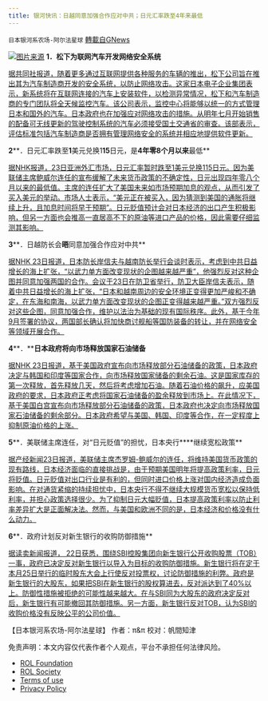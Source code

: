 ```yaml
---
title: 银河快讯：日越同意加强合作应对中共；日元汇率跌至4年来最低
---
```

`日本银河系农场-阿尔法星球` [轉載自GNews](https://gnews.org/zh-hans/1691560/)

![](https://assets.gnews.org/wp-content/uploads/2021/11/K10013358851_2111232123_2111232145_01_02.jpg)[图片来源](https://www3.nhk.or.jp/)
**1．松下为****联网****汽车开发网络安全系统**

[据共同社报道，随着更多通过互联网提供各种服务的车辆的推出，松下公司旨在推出其为汽车制造商开发的安全系统，以防止网络攻击。这家日本电子企业集团表示，新系统将在互联网连接的汽车上安装软件，以检测异常情况，松下和汽车制造商的专门团队将全天候监控汽车。该公司表示，监控中心将能够以统一的方式管理日本和国外的汽车。日本政府也在加强应对网络攻击的措施。从明年七月开始销售的配备可无线更新的驾驶控制系统的汽车必须接受国土交通省的审查。该部表示，评估标准包括汽车制造商是否拥有管理网络安全的系统并相应地提供软件更新。](https://english.kyodonews.net/news/2021/11/41bec2615cbb-panasonic-develops-cyber-security-system-for-internet-connected-cars.html)

**2****．日元汇率跌至****1****美元兑换1****15****日元，是****4年零8个月以来****最低**

[据NHK报道，23日亚洲外汇市场，日元汇率暂时跌至1美元兑换115日元。因为美联储主席鲍威尔连任的宣布缓解了未来货币政策的不确定性，日元出现四年零八个月以来的最低值。主席的连任扩大了美国未来如市场预期加息的观点，从而引发了买入美元的举动。市场人士表示，“美元正在被买入，因为猜测到美国的通胀将继续上升，且加息时间将早于预期”。日元贬值预计会对日本经济的出口产生积极影响，但另一方面也会推高一直居高不下的原油等进口产品的价格，因此需要仔细监测其影响。](https://www3.nhk.or.jp/news/html/20211123/k10013358311000.html)

**3****．日越防长会****晤****同意加强合作应对中共**

[据NHK 23日报道，日本防长岸信夫与越南防长举行会谈时表示，考虑到中共日益增长的海上扩张，“以武力单方面改变现状的企图越来越严重”，他强烈反对这种企图并同意加强两国的合作。会议于23日在防卫省举行，防卫大臣岸信夫表示，随着中共日益增长的海上扩张，“日本和越南周边的安全环境正变得更加严峻和不确定，在东海和南海，以武力单方面改变现状的企图正变得越来越严重。”双方强烈反对这些企图，同意加强合作，维护以法治为基础的现有国际秩序。此外，基于今年9月签署的协议，两国部长确认将加快商讨舰船等国防装备的转让，并在网络安全等领域开展合作。](https://www3.nhk.or.jp/news/html/20211123/k10013358851000.html)

**4****．****日本政府将向市场释放国家石油储备**

[据NHK 23日报道，基于美国政府宣布向市场释放部分石油储备的政策，日本政府决定与韩国和印度等国家合作，向市场释放国家储备的剩余石油。这是国家库存的第一次释放，首先释放几天，然后将考虑增加石油。随着石油价格的飙升，应美国政府的要求，日本政府正考虑将国家石油储备的盈余释放到市场上。在此情况下，基于美国白宫宣布向市场释放部分石油储备的政策，日本政府也决定向市场释放国家石油储备的剩余部分。日本政府希望与美国、韩国、印度等合作，在一定程度上抑制原油价格的上涨。](https://www3.nhk.or.jp/news/html/20211123/k10013358881000.html)

**5****．美联储主席连任，对“日元贬值”的担忧，日本央行****继续宽松政策**

[据产经新闻23日报道，美联储主席杰罗姆-鲍威尔的连任，将维持美国货币政策的现有路线，日本经济面临的直接挑战是，由于预期美国明年将提高政策利率，日元将贬值。日元贬值对出口行业是有利的，但同时进口价格上涨对国内经济造成负面影响。在对通货紧缩的持续担忧中，日本央行不得不继续大规模货币宽松以保持低利率，并担心政策选择很少。为了抑制日元大幅贬值，日本提高政策利率以防止利率差异扩大是正面解决法。然而，与美国和欧洲不同的是，日本经济和价格没有什么动力。](https://news.yahoo.co.jp/articles/8885ade6e06282db5b4e0a97bb3c319a4e1c8294)

**6****．政府计划反对新生银行的收购防御措施**

[据读卖新闻报道， 22日获悉，围绕SBI控股集团向新生银行公开收购股票（TOB）一事，政府已决定反对新生银行以导入为目标的收购防御措施。新生银行将在定于本月25日举行的临时股东大会上行使反对投票权，讨论防御措施的利弊。政府是新生银行的大股东，如果把SBI在新生银行的股权算进去，反对派达到了40%以上。防御性措施被拒绝的可能性越来越大。在与SBI同为大股东的政府决定反对后，新生银行有可能撤回其防御措施。另一方面，新生银行反对TOB，认为SBI的收购价格没有反映公平的公司价值。](https://news.yahoo.co.jp/articles/24eedc050abf4e7f9eeceecf0d22ffe68e1da60f)

【日本银河系农场-阿尔法星球】
作者：π&π
校对：帆間知津

 

免责声明：本文内容仅代表作者个人观点，平台不承担任何法律风险。

- [ROL Foundation](https://rolfoundation.org/)
- [ROL Society](https://rolsociety.org/)
- [Terms of use](https://gnews.org/terms-of-use-3/)
- [Privacy Policy](https://gnews.org/privacy-policy/)
